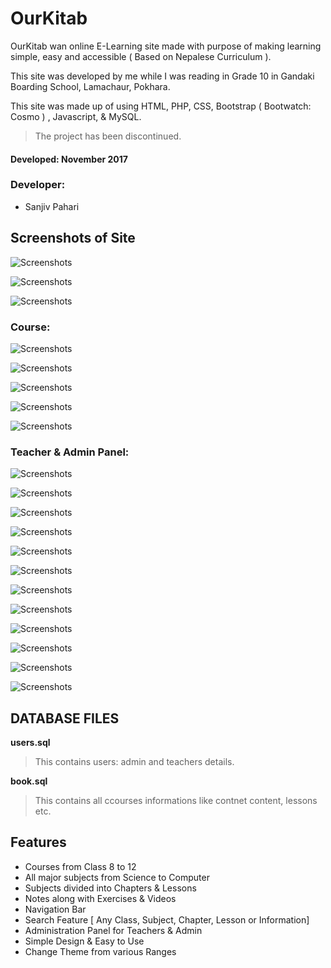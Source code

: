 # OurKitab

OurKitab wan online E-Learning site made with purpose of making learning simple, easy and accessible ( Based on Nepalese Curriculum ).

This site was developed by me while I was reading in Grade 10 in Gandaki Boarding School, Lamachaur, Pokhara.

This site was made up of using HTML, PHP, CSS, Bootstrap ( Bootwatch: Cosmo ) , Javascript, & MySQL.

> The project has been discontinued.

#### Developed: November 2017

### Developer:

- Sanjiv Pahari

## Screenshots of Site

![Screenshots](ourkitab%20screenshot%2Fhomepage%20ourkitab.png)


![Screenshots](ourkitab%20screenshot%2Ftheme%20change.png)

![Screenshots](ourkitab%20screenshot%2Fsearch%20feature.png)


### Course:


![Screenshots](ourkitab%20screenshot%2Fbook%20lessons.png)

![Screenshots](ourkitab%20screenshot%2Flesson%20course.png)

![Screenshots](ourkitab%20screenshot%2Flesson%20notes.png)

![Screenshots](ourkitab%20screenshot%2Flesson%20exercises.png)

![Screenshots](ourkitab%20screenshot%2Flesson%20videos.png)



### Teacher & Admin Panel:

![Screenshots](ourkitab%20screenshot%2Fadmin%20panel.png)


![Screenshots](ourkitab%20screenshot%2Fteacher%20panel.png)



![Screenshots](ourkitab%20screenshot%2Fadmin%20panel%20home.png)





![Screenshots](ourkitab%20screenshot%2Fcourse%20create%20feature.png)

![Screenshots](ourkitab%20screenshot%2Fedit%20course%20feature.png)



![Screenshots](ourkitab%20screenshot%2Fedit%20exercises.png)

![Screenshots](ourkitab%20screenshot%2Fedit%20note.png)

![Screenshots](ourkitab%20screenshot%2Fedit%20videos.png)




![Screenshots](ourkitab%20screenshot%2Fupdate%20database.png)

![Screenshots](ourkitab%20screenshot%2Finsert%20new%20user.png)

![Screenshots](ourkitab%20screenshot%2Fuser%20database%20update.png)



![Screenshots](ourkitab%20screenshot%2Fimage%20upload%20feature.png)


## DATABASE FILES

**users.sql**
> This contains users: admin and teachers details.

**book.sql**
> This contains all ccourses informations like contnet content, lessons etc.


## Features

- Courses from Class 8 to 12
- All major subjects from Science to Computer
- Subjects divided into Chapters & Lessons
- Notes along with Exercises & Videos
- Navigation Bar
- Search Feature [ Any Class, Subject, Chapter, Lesson or Information]
- Administration Panel for Teachers & Admin
- Simple Design & Easy to Use
- Change Theme from various Ranges



